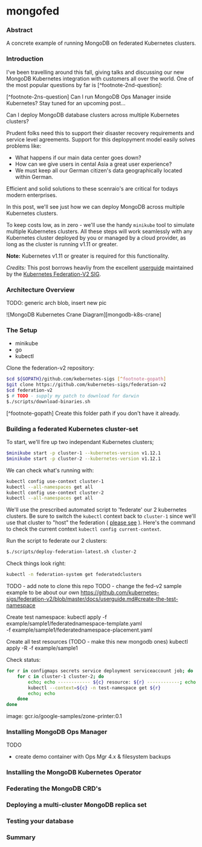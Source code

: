 mongofed
====

### Abstract
A concrete example of running MongoDB on federated Kubernetes clusters.

### Introduction

I've been travelling around this fall, giving talks and discussing
our new MongoDB Kubernetes integration with customers all over
the world. One of the most popular questions by far is [^footnote-2nd-question]:

[^footnote-2ns-question] Can I run MongoDB Ops Manager inside Kubernetes? Stay tuned for an upcoming post...

Can I deploy MongoDB database clusters across multiple Kubernetes clusters?

Prudent folks need this to support their disaster recovery requirements and service 
level agreements. Support for this deplopyment model easily solves problems like:

- What happens if our main data center goes down?
- How can we give users in cental Asia a great user experience?
- We must keep all our German citizen's data geographically located within German.

Efficient and solid solutions to these scenraio's are critical for todays modern enterprises.

In this post, we'll see just how we can deploy MongoDB across multiple Kubernetes clusters.

To keep costs low, as in zero - we'll use the handy `minikube` tool to simulate multiple
Kubernetes clusters. All these steps will work seamlessly with any Kubernetes cluster
deployed by you or managed by a cloud provider, as long as the cluster is running
v1.11 or greater.

__**Note:**__ Kubernetes v1.11 or greater is required for this functionality.
 
*Credits:* This post borrows heavliy from the excellent 
[userguide](https://github.com/kubernetes-sigs/federation-v2/blob/master/docs/userguide.md) 
maintained by the [Kubernetes Federation-V2 SIG](https://github.com/kubernetes-sigs/federation-v2).
### Architecture Overview

TODO: generic arch blob, insert new pic

![MongoDB Kubernetes Crane Diagram][mongodb-k8s-crane]

[moggodb-k8s-crane]: ./mongodb-k8s-crane.png
### The Setup

- minikube
- go
- kubectl

Clone the federation-v2 repository:
```bash
$cd ${GOPATH}/github.com/kebernetes-sigs [^footnote-gopath]
$git clone https://github.com/kubernetes-sigs/federation-v2
$cd federation-v2
$ # TODO - supply my patch to download for darwin
$./scripts/download-binaries.sh
```

[^footnote-gopath] Create this folder path if you don't have it already.

### Building a federated Kubernetes cluster-set

To start, we'll fire up two independant Kubernetes clusters;

```bash
$minikube start -p cluster-1 --kubernetes-version v1.12.1
$minikube start -p cluster-2 --kubernetes-version v1.12.1
```

We can check what's running with:

```bash
kubectl config use-context cluster-1
kubectl --all-namespaces get all
kubectl config use-context cluster-2
kubectl --all-namespaces get all
```

We'll use the prescribed automated script to 'federate' our 2 kubernetes clusters.
Be sure to switch the `kubectl` context back to `cluster-1` since we'll use that cluster
to "host" the federation 
( [please see](https://github.com/kubernetes-sigs/federation-v2/blob/master/docs/userguide.md#automated-deployment) ).
Here's the command to check the current context
`kubectl config current-context`.

Run the script to federate our 2 clusters:
```bash
$./scripts/deploy-federation-latest.sh cluster-2
```

Check things look right:

```bash
kubectl -n federation-system get federatedclusters
```

TODO - add note to clone this repo
TODO - change the fed-v2 sample example to be about our own 
https://github.com/kubernetes-sigs/federation-v2/blob/master/docs/userguide.md#create-the-test-namespace

Create test namespace:
kubectl apply -f example/sample1/federatednamespace-template.yaml \
    -f example/sample1/federatednamespace-placement.yaml

Create all test resources (TODO - make this new mongodb ones)
kubectl apply -R -f example/sample1

Check status:

```bash
for r in configmaps secrets service deployment serviceaccount job; do
    for c in cluster-1 cluster-2; do
        echo; echo ------------ ${c} resource: ${r} ------------; echo
        kubectl --context=${c} -n test-namespace get ${r}
        echo; echo
    done
done
```


image: gcr.io/google-samples/zone-printer:0.1
 
### Installing MongoDB Ops Manager

TODO
- create demo container with Ops Mgr 4.x & filesystem backups

### Installing the MongoDB Kubernetes Operator

### Federating the MongoDB CRD's

### Deploying a multi-cluster MongoDB replica set

### Testing your database

### Summary
